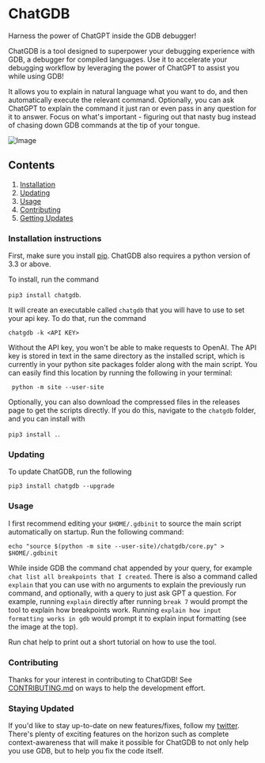 # ChatGDB
Harness the power of ChatGPT inside the GDB debugger!


ChatGDB is a tool designed to superpower your debugging experience with GDB, a debugger for compiled languages. Use it to accelerate your debugging workflow by leveraging the power of ChatGPT to assist you while using GDB! 

It allows you to explain in natural language what you want to do, and then automatically execute the relevant command. Optionally, you can ask ChatGPT to explain the command it just ran or even pass in any question for it to answer. Focus on what's important - figuring out that nasty bug instead of chasing down GDB commands at the tip of your tongue.

![Image](https://lh5.googleusercontent.com/xZMLwWWxavqYjC3fyCIZJ0m-s-f-XEoiOeWGbxRrw3dWoukUoWzJJ4iiBkVO2Vtiyr4K6o0WkTs7B40TapeBPIYwgVRVhDXGVjB4tFYoKH3_nK847nYXl3pISB6dEP6Wp_o0uPlfJOjCrLspm0_VNw)

## Contents

1. [Installation](#installation-intructions)
2. [Updating](#updating)
3. [Usage](#usage)
4. [Contributing](#contributing)
5. [Getting Updates](#getting-updates)

### Installation instructions
First, make sure you install [pip](https://pip.pypa.io/en/stable/installation/). ChatGDB also
requires a python version of 3.3 or above.

To install, run the command 

```pip3 install chatgdb```. 

It will create an executable called ```chatgdb``` that you will have to use to set your api key. 
To do that, run the command

```chatgdb -k <API KEY> ```

Without the API key, you won't be able to make requests to OpenAI. The API key is stored in
text in the same directory as the installed script, which is currently in your python site packages
folder along with the main script. You can easily find this location by running the following in your terminal:

``` python -m site --user-site```

Optionally, you can also download the compressed files in the releases page to get the scripts directly.
If you do this, navigate to the ```chatgdb``` folder, and you can install with

```pip3 install .```.

### Updating

To update ChatGDB, run the following

```pip3 install chatgdb --upgrade```


### Usage
I first recommend editing your ```$HOME/.gdbinit``` to source the main script automatically on startup. Run the following command:

```echo "source $(python -m site --user-site)/chatgdb/core.py" > $HOME/.gdbinit```

While inside GDB the command chat appended by your query, for example ```chat list all breakpoints that I created```. 
There is also a command called ```explain``` that you can use with no arguments to explain the previously run command, 
and optionally, with a query to just ask GPT a question. For example, running ```explain``` directly after running 
```break 7``` would prompt the tool to explain how breakpoints work. Running ```explain how input formatting works in gdb``` 
would prompt it to explain input formatting (see the image at the top).

Run chat help to print out a short tutorial on how to use the tool.

### Contributing
Thanks for your interest in contributing to ChatGDB! See [CONTRIBUTING.md](CONTRIBUTING.md) on ways to
help the development effort. 

### Staying Updated

If you'd like to stay up-to-date on new features/fixes, follow my [twitter](https://twitter.com/pranay__gosar). There's plenty
of exciting features on the horizon such as complete context-awareness that will make it possible
for ChatGDB to not only help you use GDB, but to help you fix the code itself.
